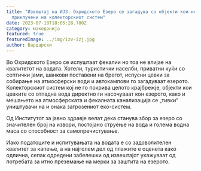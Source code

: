 ```yaml
---
title: "Извештај на ИЈЗ: Охридското Езеро се загадува со објекти кои не се
  приклучени на колекторскиот систем"
date: 2023-07-18T18:05:28.780Z
category: македонија
featured: true
featuredImage: ../img/izv-izj.jpg
author: Вардарски
---
```

<!--StartFragment-->

Во Охридското Езеро се испуштаат фекалии но тоа не влијае на квалитетот на водата. Хотели, туристички населби, приватни куќи со септички јами, шанкови поставени на брегот, испусни цевки за собирање на атмосферски води и автокампови го загадуваат езерото. Колекторскиот систем кој не го покрива целото крајбрежје, објекти кои цевките со отпадна вода директно ги насочуваат кон езерото, како и мешањето на атмосферската и фекалната канализација се „тивки“ уништувачи на и онака загрозениот еко-систем.

Од Институтот за јавно здравје велат дека станува збор за езеро со значителен број на извори, постојано струење на вода и голема водна маса со способност за самопречистување.

Иако податоците и испитувањата на водата е со задоволителен квалитет за капење, а на најголем дел од плажите е оценета како одлична, сепак одредени забелешки од извештајот укажуваат од потребата за итно преземање на мерки за заштита на езерoто.

<!--EndFragment-->
